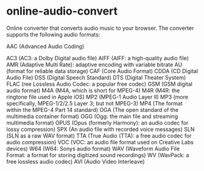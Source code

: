 # online-audio-convert

Online converter that converts audio music to your browser.
The converter supports the following audio formats:

AAC (Advanced Audio Coding)

AC3 (AC3: a Dolby Digital audio file)
AIFF (AIFF: a high-quality audio file)
AMR (Adaptive Multi Rate): adaptive encoding with variable bitrate
AU (format for reliable data storage)
CAF (Core Audio Format)
CDDA (CD Digital Audio File)
DSS (Digital Speech Standard)
DTS (Digital Theater System)
FLAC (ree Lossless Audio Codec: a popular free codec)
GSM (GSM digital audio format)
M4A (M4A, which is short for MPEG-4)
M4R (M4R: the ringtone file used in Apple iOS)
MP2 (MPEG-1 Audio Layer II)
MP3 (more specifically, MPEG-1/2/2.5 Layer 3; but not MPEG-3)
MP4 (The format within the MPEG-4 Part 14 standard)
OGA (The open standard of the multimedia container format)
OGG (Ogg: the main file and streaming multimedia format)
OPUS (Opus (formerly Harmony): an audio codec for lossy compression)
SPX (An audio file with recorded voice messages)
SLN (SLN as a raw WAV format)
TTA (True Audio (TTA): a free audio codec for audio compression)
VOC (VOC: an audio file format used on Creative Labs devices)
W64 (W64: Sonys audio format)
WAV (Waveform Audio File Format: a format for storing digitized sound recordings)
WV (WavPack: a free lossless audio codec)
AVI (Audio Video Interleave)
